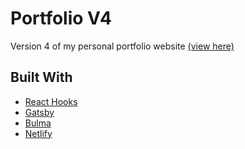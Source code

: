 # Portfolio V4
Version 4 of my personal portfolio website [(view here)](<https://bfgonzalez.netlify.com/>)

## Built With
- [React Hooks](<https://reactjs.org/docs/hooks-intro.html>)
- [Gatsby](<https://www.gatsbyjs.org/>)
- [Bulma](<https://bulma.io/>)
- [Netlify](<https://www.netlify.com/>)
